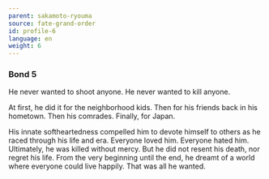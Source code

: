 ```yaml
---
parent: sakamoto-ryouma
source: fate-grand-order
id: profile-6
language: en
weight: 6
---
```


### Bond 5

He never wanted to shoot anyone. He never wanted to kill anyone.

At first, he did it for the neighborhood kids. Then for his friends back in his hometown. Then his comrades. Finally, for Japan.

His innate softheartedness compelled him to devote himself to others as he raced through his life and era. Everyone loved him. Everyone hated him. Ultimately, he was killed without mercy. But he did not resent his death, nor regret his life. From the very beginning until the end, he dreamt of a world where everyone could live happily. That was all he wanted.
